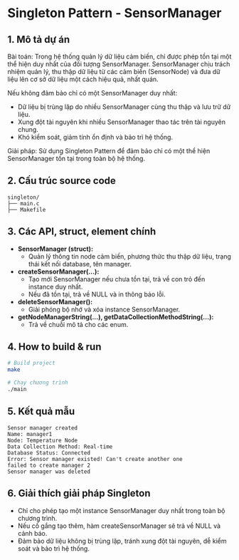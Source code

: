 # Singleton Pattern - SensorManager

## 1. Mô tả dự án
Bài toán: Trong hệ thống quản lý dữ liệu cảm biến, chỉ được phép tồn tại một thể hiện duy nhất của đối tượng SensorManager. SensorManager chịu trách nhiệm quản lý, thu thập dữ liệu từ các cảm biến (SensorNode) và đưa dữ liệu lên cơ sở dữ liệu một cách hiệu quả, nhất quán.

Nếu không đảm bảo chỉ có một SensorManager duy nhất:
- Dữ liệu bị trùng lặp do nhiều SensorManager cùng thu thập và lưu trữ dữ liệu.
- Xung đột tài nguyên khi nhiều SensorManager thao tác trên tài nguyên chung.
- Khó kiểm soát, giảm tính ổn định và bảo trì hệ thống.

Giải pháp: Sử dụng Singleton Pattern để đảm bảo chỉ có một thể hiện SensorManager tồn tại trong toàn bộ hệ thống.

## 2. Cấu trúc source code
```
singleton/
├── main.c                
├── Makefile             
```

## 3. Các API, struct, element chính
- **SensorManager (struct):**
  - Quản lý thông tin node cảm biến, phương thức thu thập dữ liệu, trạng thái kết nối database, tên manager.
- **createSensorManager(...):**
  - Tạo mới SensorManager nếu chưa tồn tại, trả về con trỏ đến instance duy nhất.
  - Nếu đã tồn tại, trả về NULL và in thông báo lỗi.
- **deleteSensorManager():**
  - Giải phóng bộ nhớ và xóa instance SensorManager.
- **getNodeManagerString(...), getDataCollectionMethodString(...):**
  - Trả về chuỗi mô tả cho các enum.

## 4. How to build & run
```bash
# Build project
make

# Chạy chương trình
./main
```

## 5. Kết quả mẫu
```
Sensor manager created
Name: manager1
Node: Temperature Node
Data Collection Method: Real-time
Database Status: Connected
Error: Sensor manager existed! Can't create another one
failed to create manager 2
Sensor manager was deleted
```

## 6. Giải thích giải pháp Singleton
- Chỉ cho phép tạo một instance SensorManager duy nhất trong toàn bộ chương trình.
- Nếu cố gắng tạo thêm, hàm createSensorManager sẽ trả về NULL và cảnh báo.
- Đảm bảo dữ liệu không bị trùng lặp, tránh xung đột tài nguyên, dễ kiểm soát và bảo trì hệ thống.
